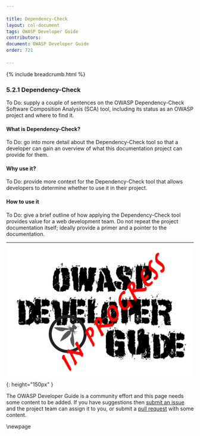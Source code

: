 ```yaml
---

title: Dependency-Check
layout: col-document
tags: OWASP Developer Guide
contributors:
document: OWASP Developer Guide
order: 721

---
```


{% include breadcrumb.html %}

### 5.2.1 Dependency-Check

To Do: supply a couple of sentences on the OWASP Dependency-Check Software Composition Analysis (SCA) tool,
including its status as an OWASP project and where to find it.

#### What is Dependency-Check?

To Do: go into more detail about the Dependency-Check tool so that a developer
can gain an overview of what this documentation project can provide for them.

#### Why use it?

To Do: provide more context for the Dependency-Check tool that allows developers to determine
whether to use it in their project.

#### How to use it

To Do: give a brief outline of how applying the Dependency-Check tool provides value for a web development team.
Do not repeat the project documentation itself; ideally provide a primer and a pointer to the documentation.

----

![Developer Guide](../../assets/images/dg_wip.png "OWASP Developer Guide"){: height="150px" }

The OWASP Developer Guide is a community effort and this page needs some content to be added.
If you have suggestions then [submit an issue][issue070201] and the project team can assign it to you,
or submit a [pull request][pr] with some content.

[issue070201]: https://github.com/OWASP/www-project-developer-guide/issues/new?labels=enhancement&template=request.md&title=Update:%2007-implementation/02-dependencies/01-dependency-check
[pr]: https://github.com/OWASP/www-project-developer-guide/pulls

\newpage
